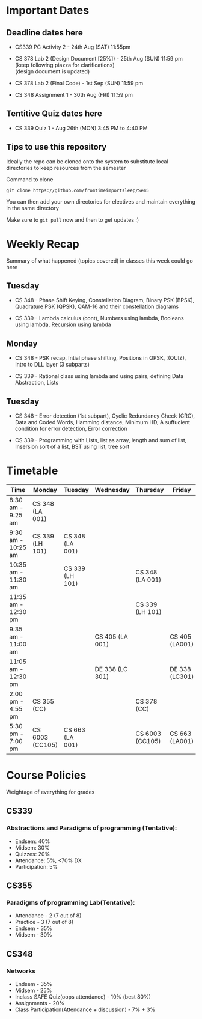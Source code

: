 # Important Dates

## Deadline dates here

- CS339 PC Activity 2 - 24th Aug (SAT) 11:55pm

- CS 378 Lab 2 (Design Document [25%]) - 25th Aug (SUN) 11:59 pm <br />
    (keep following piazza for clarifications) <br />
    (design document is updated)

- CS 378 Lab 2 (Final Code) - 1st Sep (SUN) 11:59 pm

- CS 348 Assignment 1 - 30th Aug (FRI) 11:59 pm

## Tentitive Quiz dates here

- CS 339 Quiz 1 - Aug 26th (MON) 3:45 PM to 4:40 PM

## Tips to use this repository

Ideally the repo can be cloned onto the system to substitute local directories to keep resources from the semester

Command to clone 

`` git clone https://github.com/fromtimeimportsleep/Sem5 ``

You can then add your own directories for electives and maintain everything in the same directory

Make sure to ``git pull`` now and then to get updates :)

# Weekly Recap

Summary of what happened (topics covered) in classes this week could go here

## Tuesday

- CS 348 - Phase Shift Keying, Constellation Diagram, Binary PSK (BPSK), Quadrature PSK (QPSK), QAM-16 and their constellation diagrams

- CS 339 - Lambda calculus (cont), Numbers using lambda, Booleans using lambda, Recursion using lambda 

## Monday

- CS 348 - PSK recap, Intial phase shifting, Positions in QPSK, :(QUIZ), Intro to DLL layer (3 subparts) 

- CS 339 - Rational class using lambda and using pairs, defining Data Abstraction, Lists

## Tuesday

- CS 348 - Error detection (1st subpart), Cyclic Redundancy Check (CRC), Data and Coded Words, Hamming distance, Minimum HD, A suffucient condition for error detection, Error correction

- CS 339 - Programming with Lists, list as array, length and sum of list, Insersion sort of a list, BST using list, tree sort


# Timetable

| Time                | Monday          | Tuesday         | Wednesday       | Thursday        | Friday         |
|---------------------|-----------------|-----------------|-----------------|-----------------|----------------|
| 8:30 am - 9:25 am   | CS 348 (LA 001) |                 |                 |                 |                |
| 9:30 am - 10:25 am  | CS 339 (LH 101) | CS 348 (LA 001) |                 |                 |                |
| 10:35 am - 11:30 am |                 | CS 339 (LH 101) |                 | CS 348 (LA 001) |                |
| 11:35 am - 12:30 pm |                 |                 |                 | CS 339 (LH 101) |                |
| 9:35 am - 11:00 am  |                 |                 | CS 405 (LA 001) |                 | CS 405 (LA001) |
| 11:05 am - 12:30 pm |                 |                 | DE 338 (LC 301) |                 | DE 338 (LC301) |
| 2:00 pm - 4:55 pm   | CS 355 (CC)     |                 |                 | CS 378 (CC)     |                |
| 5:30 pm - 7:00 pm   | CS 6003 (CC105) | CS 663 (LA 001) |                 | CS 6003 (CC105) | CS 663 (LA001) |

# Course Policies

Weightage of everything for grades

## CS339 
### Abstractions and Paradigms of programming (Tentative):

- Endsem: 40%
- Midsem: 30%
- Quizzes: 20%
- Attendance: 5%, <70% DX
- Participation: 5%

## CS355

### Paradigms of programming Lab(Tentative):

- Attendance - 2 (7 out of 8)
- Practice - 3 (7  out of 8)
- Endsem - 35%
- Midsem - 30%

## CS348

### Networks

- Endsem - 35%
- Midsem - 25%
- Inclass SAFE Quiz(oops attendance) - 10% (best 80%)
- Assignments - 20%
- Class Participation(Attendance + discussion) - 7% + 3%


